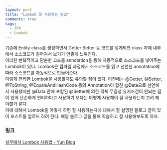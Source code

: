 ```yaml
---
layout: post
title: "Lombok 잘 사용하는 방법"
comments: true
tags: 
  - JPA
  - Lombok
---
```


기존에 Entity class를 생성하면서 Getter Setter 등 코드를 넣게되면 class 자체 내부에서 소스코드가 길어져서 보기가 안좋게 느껴진다.   
이러한 반복적이고 단순한 코드를 annotation을 통해 자동적으로 소스코드를 넣어주는 Lombok이 있다. Lombok은 컴파일 과정에서 소스코드를 읽고 선언한 annotation에 따라 소스코드를 자동적으로 만들어준다.    
이렇게 편리한 Lombok을 사용할때도 유의할 점이 있다. 이전에는 @Getter, @Setter, @ToString, @EqualsAndHashCode 등의 Annotation이 합친 @Data으로 선언해서 사용했지만 @Data 안에 포함된 @Setter에 의한 객체 무결성 유지조건이 안되는 점이 있어 단순하게 편리하다고 사용하기 보다는 어떻게 사용해야 잘 사용하는지 고려 해야할거 같다.    
이에 대해서 Lombok을 어떻게 하면 잘 사용하는지에 대해서 잘 설명한 블로그 글이 있어 포스트를 업로드 하려 한다. 해당 블로그 글을 통해 학습하고 잘 사용해보도록 하자.    


### 링크

[실무에서 Lombok 사용법 - Yun Blog](https://cheese10yun.github.io/lombok/)
